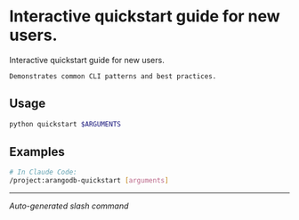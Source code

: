 # Interactive quickstart guide for new users.

Interactive quickstart guide for new users.
    
    Demonstrates common CLI patterns and best practices.

## Usage

```bash
python quickstart $ARGUMENTS
```

## Examples

```bash
# In Claude Code:
/project:arangodb-quickstart [arguments]
```

---
*Auto-generated slash command*
